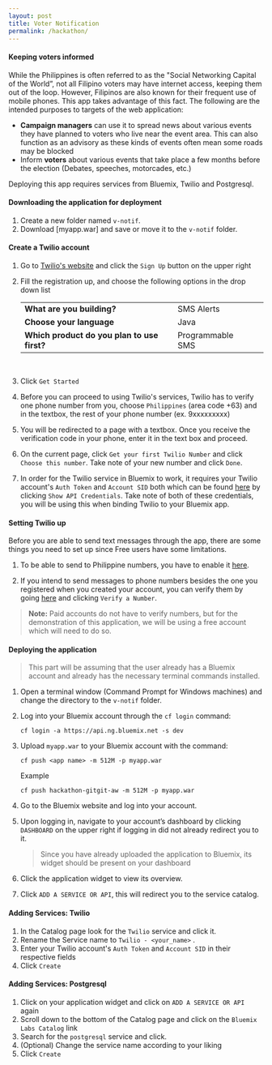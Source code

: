 ```yaml
---
layout: post
title: Voter Notification
permalink: /hackathon/
---
```


#### Keeping voters informed
While the Philippines is often referred to as the "Social Networking Capital of the World”, not all Filipino voters may have internet access, keeping them out of the loop. However, Filipinos are also known for their frequent use of mobile phones. This app takes advantage of this fact. 
The following are the intended purposes  to targets of the web application:

 - **Campaign managers** can use it to spread news about various events they have planned to voters who live near the event area.
This can also function as an advisory as these kinds of events often mean some roads may be blocked 
 - Inform **voters** about various events that take place a few months before the election (Debates, speeches, motorcades, etc.)

Deploying this app requires services from Bluemix, Twilio and Postgresql.

#### Downloading the application for deployment
 1. Create a new folder named `v-notif`. 
 2. Download [myapp.war] and save or move it to the `v-notif` folder.

#### Create a Twilio account
1. Go to [Twilio's website](https://www.twilio.com) and click the `Sign Up` button on the upper right

2.  Fill the registration up, and choose the following options in the drop down list

	||||
	|---|---|---|
	| **What are you building?** | SMS Alerts|
	| **Choose your language** | Java |
	| **Which product do you plan to use first?** | Programmable SMS |
	
	<br>
4. Click `Get Started`

5. Before you can proceed to using Twilio's services, Twilio has to verify one phone number from you, choose `Philippines` (area code +63) and in the textbox, the rest of your phone number (ex. 9xxxxxxxxx)

6. You will be redirected to a page with a textbox. Once you receive the verification code in your phone, enter it in the text box and proceed.

8. On the current page, click `Get your first Twilio Number` and click `Choose this number`. Take note of your new number and click `Done`.

9.  In order for the Twilio service in Bluemix to work, it requires your Twilio account's `Auth Token` and `Account SID` both which can be found [here](https://www.twilio.com/user/account) by clicking `Show API Credentials`. Take note of both of these credentials, you will be using this when binding Twilio to your Bluemix app.

#### Setting Twilio up
Before you are able to send text messages through the app, there are some things you need to set up since Free users have some limitations.

1. To be able to send to Philippine numbers, you have to enable it [here](https://www.twilio.com/user/account/settings/international/sms).

2. If you intend to send messages to phone numbers besides the one you registered when you created your account, you can verify them by going [here](https://www.twilio.com/user/account/phone-numbers/verified) and clicking `Verify a Number`.

> **Note:** Paid accounts do not have to verify numbers, but for the demonstration of this application, we will be using a free account which will need to do so.


#### Deploying the application

> This part will be assuming that the user already has a Bluemix account and already has the necessary terminal commands installed.

1. Open a terminal window (Command Prompt for Windows machines) and change the directory to the `v-notif` folder.
2. Log into your Bluemix account through the `cf login` command:

	````
	cf login -a https://api.ng.bluemix.net -s dev
	````
	
3. Upload `myapp.war` to your Bluemix account with the command:

	````
	cf push <app name> -m 512M -p myapp.war 
	````
	Example
	````
	cf push hackathon-gitgit-aw -m 512M -p myapp.war
	````
4. Go to the Bluemix website and log into your account.
5. Upon logging in, navigate to your account’s dashboard by clicking `DASHBOARD` on the upper right if logging in did not already redirect you to it.

	> Since you have already uploaded the application to Bluemix, its widget should be present on your dashboard

6.  Click the application widget to view its overview.
7. Click `ADD A SERVICE OR API`, this will redirect you to the service catalog.

#### Adding Services: Twilio
1. In the Catalog page look for the `Twilio` service and click it.
2. Rename the Service name to `Twilio - <your_name>` .
3. Enter your Twilio account's `Auth Token` and `Account SID` in their respective fields
4. Click `Create`

#### Adding Services: Postgresql

 1. Click on your application widget and click on `ADD A SERVICE OR API` again
 2. Scroll down to the bottom of the Catalog page and click on the `Bluemix Labs Catalog` link
 3. Search for the `postgresql` service and click.
 4.  (Optional) Change the service name according to your liking
 5.  Click `Create` 
